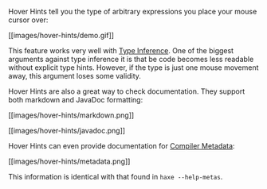 Hover Hints tell you the type of arbitrary expressions you place your mouse cursor over:

[[images/hover-hints/demo.gif]]

This feature works very well with [Type Inference](https://haxe.org/manual/type-system-type-inference.html). One of the biggest arguments against type inference it is that be code becomes less readable without explicit type hints. However, if the type is just one mouse movement away, this argument loses some validity.

Hover Hints are also a great way to check documentation. They support both markdown and JavaDoc formatting:

[[images/hover-hints/markdown.png]]

[[images/hover-hints/javadoc.png]]

Hover Hints can even provide documentation for [Compiler Metadata](https://haxe.org/manual/cr-metadata.html):

[[images/hover-hints/metadata.png]]

This information is identical with that found in `haxe --help-metas`.